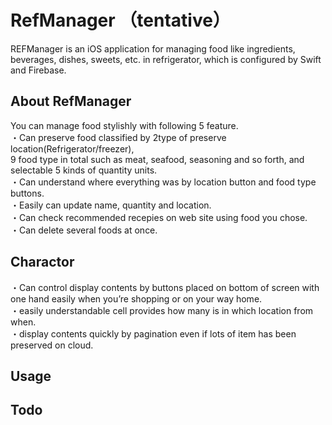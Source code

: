 # RefManager （tentative）
REFManager is an iOS application for managing food like ingredients, beverages, dishes, sweets, etc. in refrigerator, which is configured by Swift and Firebase.
## About RefManager
You can manage food stylishly with following 5 feature.  
・Can preserve food classified by 2type of preserve location(Refrigerator/freezer),   
  9 food type in total such as meat, seafood, seasoning and so forth, and selectable 5 kinds of quantity units.  
・Can understand where everything was by location button and food type buttons.  
・Easily can update name, quantity and location.  
・Can check recommended recepies on web site using food you chose.  
・Can delete several foods at once.
## Charactor
・Can control display contents by buttons placed on bottom of screen with one hand easily when you’re shopping or on your way home.  
・easily understandable cell provides how many is in which location from when.  
・display contents quickly by pagination even if lots of item has been preserved on cloud.  
## Usage

## Todo
